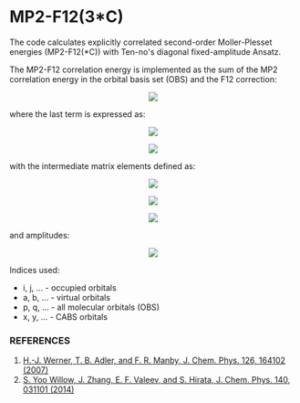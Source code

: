 # **MP2-F12(3*C)**

The code calculates explicitly correlated second-order Moller-Plesset energies (MP2-F12(*C)) with Ten-no's diagonal fixed-amplitude Ansatz.

The MP2-F12 correlation energy is implemented as the sum of the MP2 correlation energy in the orbital basis set (OBS) and the F12 correction:

<p align="center"> 
<img src="http://latex.codecogs.com/gif.latex?E%24_%7BMP2-F12%7D%24%20%3D%20E%24_%7BMP2%7D%24%20&plus;%20E%24_%7BF12%7D%24">
</p>

where the last term is expressed as:

<p align="center"> 
<img src="http://latex.codecogs.com/gif.latex?E_%7BF12%7D%20%3D%202%5Csum_%7Bi%2Cj%2Ck%2Cl%7D%5E%7Bocc%7D%20V%5E%7Bij%7D_%7Bkl%7D%282t_%7Bij%7D%5E%7Bkl%7D%20-%20t_%7Bji%7D%5E%7Bkl%7D%29%20&plus;%20%5Csum_%7B%20%5Csubstack%7Bi%2Cj%2Ck%2Cl%2C%20%5C%5C%20m%2Cn%7D%7D%5E%7Bocc%7Dt_%7Bkl%7D%5E%7Bmn%7DB%5E%7Bij%7D_%7Bmn%7D%282t_%7Bij%7D%5E%7Bkl%7D-t_%7Bji%7D%5E%7Bkl%7D%29%20-">
</p>
<p align="center"> 
<img src="http://latex.codecogs.com/gif.latex?%5Csum_%7B%5Csubstack%7Bi%2Cj%2Ck%2Cl%2C%20%5C%5C%20m%2Cn%7D%7D%5E%7Bocc%7D%28%5Cepsilon_k%20&plus;%20%5Cepsilon_l%29%20t_%7Bkl%7D%5E%7Bmn%7DX%5E%7Bij%7D_%7Bmn%7D%282t_%7Bij%7D%5E%7Bkl%7D-t_%7Bji%7D%5E%7Bkl%7D%29">
</p>

with the intermediate matrix elements defined as:

<p align="center"> 
<img src="http://latex.codecogs.com/gif.latex?V%5E%7Bij%7D_%7Bkl%7D%20%3D%20%5Clangle%20ij%7C%20r_%7B12%7D%5E%7B-1%7D%20%5Cwidehat%7BQ%7D_%7B12%7D%20%5Cwidehat%7BF%7D_%7B12%7D%20%7C%20kl%20%5Crangle">
</p>

<p align="center"> 
<img src="http://latex.codecogs.com/gif.latex?X%5E%7Bij%7D_%7Bmn%7D%20%26%3D%20%5Clangle%20ij%7C%20%5Cwidehat%7BF%7D_%7B12%7D%20%5Cwidehat%7BQ%7D_%7B12%7D%20%5Cwidehat%7BF%7D_%7B12%7D%20%7C%20mn%20%5Crangle">
</p>

<p align ="center">
<img src = "http://latex.codecogs.com/gif.latex?X%5E%7Bij%7D_%7Bmn%7D%20%26%3D%20%5Clangle%20ij%7C%20%5Cwidehat%7BF%7D_%7B12%7D%20%5Cwidehat%7BQ%7D_%7B12%7D%20%5Cwidehat%7BF%7D_%7B12%7D%20%7C%20mn%20%5Crangle"
</p>

and amplitudes:

<p align ="center">
<img src = "http://latex.codecogs.com/gif.latex?t_%7Bij%7D%5E%7Bkl%7D%20%3D%20%5Cfrac%7B3%7D%7B8%7D%20%5Cdelta_%7Bki%7D%20%5Cdelta_%7Blj%7D%20&plus;%20%5Cfrac%7B1%7D%7B8%7D%20%5Cdelta_%7Bkj%7D%20%5Cdelta_%7Bli%7D"
</p>


Indices used:
* i, j, ... - occupied orbitals
* a, b, ... - virtual orbitals
* p, q, ... - all molecular orbitals (OBS)
* x, y, ... - CABS orbitals



### REFERENCES
1) <a href="http://aip.scitation.org/doi/abs/10.1063/1.2712434 "> H.-J. Werner, T. B. Adler, and F. R. Manby, J. Chem. Phys. 126, 164102 (2007) </a> 
2) <a href="http://aip.scitation.org/doi/abs/10.1063/1.4862255 "> S. Yoo Willow, J. Zhang, E. F. Valeev, and S. Hirata, J. Chem. Phys. 140, 031101 (2014) </a>  

